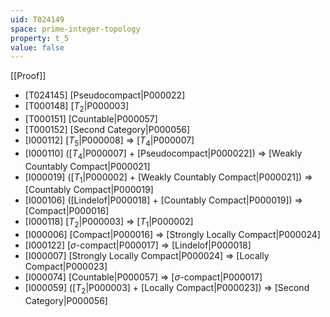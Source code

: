 ```yaml
---
uid: T024149
space: prime-integer-topology
property: t_5
value: false
---
```

[[Proof]]

* [T024145] [Pseudocompact|P000022]
* [T000148] [$T_2$|P000003]
* [T000151] [Countable|P000057]
* [T000152] [Second Category|P000056]
* [I000112] [$T_5$|P000008] => [$T_4$|P000007]
* [I000110] ([$T_4$|P000007] + [Pseudocompact|P000022]) => [Weakly Countably Compact|P000021]
* [I000019] ([$T_1$|P000002] + [Weakly Countably Compact|P000021]) => [Countably Compact|P000019]
* [I000106] ([Lindelof|P000018] + [Countably Compact|P000019]) => [Compact|P000016]
* [I000118] [$T_2$|P000003] => [$T_1$|P000002]
* [I000006] [Compact|P000016] => [Strongly Locally Compact|P000024]
* [I000122] [$\sigma$-compact|P000017] => [Lindelof|P000018]
* [I000007] [Strongly Locally Compact|P000024] => [Locally Compact|P000023]
* [I000074] [Countable|P000057] => [$\sigma$-compact|P000017]
* [I000059] ([$T_2$|P000003] + [Locally Compact|P000023]) => [Second Category|P000056]

